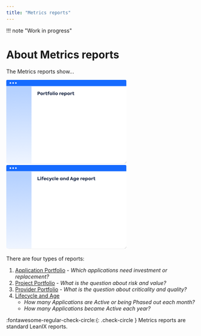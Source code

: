 ```yaml
---
title: "Metrics reports"
---
```


!!! note "Work in progress"

# About Metrics reports

The Metrics reports show...

[![Portfolio](../assets/images/portfolio-thumbnail.png)][portfolio]
[![Lifecycle and Age](../assets/images/lifecycle-age-thumbnail.png)][lifecycle-age]

<!--
![](https://www.leanix.net/hubfs/2019%20LX%20Website/General/Illu/bubblechart-8-Col-XL.svg)
-->

There are four types of reports:

1. [Application Portfolio](application-portfolio-report.md) - *Which applications need investment or replacement?*
1. [Project Portfolio](project-portfolio-report.md) - *What is the question about risk and value?*
1. [Provider Portfolio](provider-portfolio-report.md) - *What is the question about criticality and quality?*
1. [Lifecycle and Age](lifecycle-and-age-report.md) 
    - *How many Applications are Active or being Phased out each month?*
    - *How many Applications became Active each year?*

:fontawesome-regular-check-circle:{: .check-circle }  Metrics reports are standard LeanIX reports.

<!-- links -->

[portfolio]: application-portfolio-report.md "Portfolio reports"
[lifecycle-age]: lifecycle-and-age-report.md "Lifecycle and Age reports"
